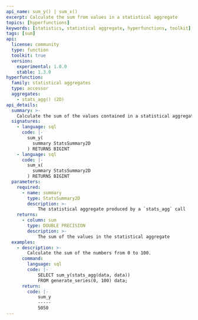 ```yaml
---
api_name: sum_y() | sum_x()
excerpt: Calculate the sum from values in a statistical aggregate
topics: [hyperfunctions]
keywords: [statistics, statistical aggregate, hyperfunctions, toolkit]
tags: [sum]
api:
  license: community
  type: function
  toolkit: true
  version:
    experimental: 1.0.0
    stable: 1.3.0
hyperfunction:
  family: statistical aggregates
  type: accessor
  aggregates:
    - stats_agg() (2D)
api_details:
  summary: >-
    Calculate the sum of the values contained in a statistical aggregate.
  signatures:
    - language: sql
      code: |-
        sum_y(
          summary StatsSummary2D
        ) RETURNS BIGINT
    - language: sql
      code: |-
        sum_x(
          summary StatsSummary2D
        ) RETURNS BIGINT
  parameters:
    required:
      - name: summary
        type: StatsSummary2D
        description: >-
            The statistical aggregate produced by a `stats_agg` call
    returns:
      - column: sum
        type: DOUBLE PRECISION
        description: >-
            The sum of the values in the statistical aggregate
  examples:
    - description: >-
        Calculate the sum of the numbers from 0 to 100.
      command:
        language: sql
        code: |-
            SELECT sum_y(stats_agg(data, data))
            FROM generate_series(0, 100) data;
      return:
        code: |-
            sum_y
            -----
            5050
---
```


